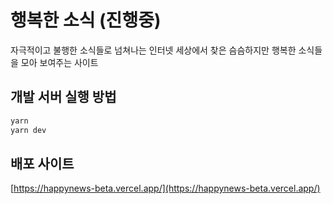 # 행복한 소식 (진행중)

자극적이고 불행한 소식들로 넘쳐나는 인터넷 세상에서 찾은 슴슴하지만 행복한 소식들을 모아 보여주는 사이트

## 개발 서버 실행 방법

```bash
yarn
yarn dev
```

## 배포 사이트

[https://happynews-beta.vercel.app/](https://happynews-beta.vercel.app/)
